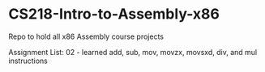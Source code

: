# CS218-Intro-to-Assembly-x86
Repo to hold all x86 Assembly course projects

Assignment List:
02 - learned add, sub, mov, movzx, movsxd, div, and mul instructions
